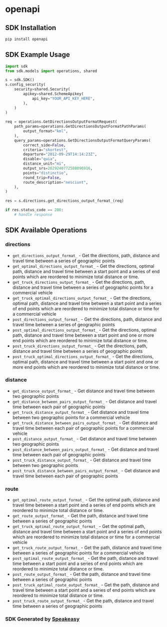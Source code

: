 # openapi

<!-- Start SDK Installation -->
## SDK Installation

```bash
pip install openapi
```
<!-- End SDK Installation -->

## SDK Example Usage
<!-- Start SDK Example Usage -->
```python
import sdk
from sdk.models import operations, shared

s = sdk.SDK()
s.config_security(
    security=shared.Security(
        apikey=shared.SchemeApikey(
            api_key="YOUR_API_KEY_HERE",
        ),
    )
)
    
req = operations.GetDirectionsOutputFormatRequest(
    path_params=operations.GetDirectionsOutputFormatPathParams(
        output_format="kml",
    ),
    query_params=operations.GetDirectionsOutputFormatQueryParams(
        correct_side=False,
        criteria="shortest",
        departure="2012-09-29T14:14:23Z",
        disable="quia",
        distance_unit="mi",
        output_srs=2629240772588096916,
        points="distinctio",
        round_trip=False,
        route_description="nesciunt",
    ),
)
    
res = s.directions.get_directions_output_format_(req)

if res.status_code == 200:
    # handle response
```
<!-- End SDK Example Usage -->

<!-- Start SDK Available Operations -->
## SDK Available Operations

### directions

* `get_directions_output_format_` - Get the directions, path, distance and travel time between a series of geographic points
* `get_optimal_directions_output_format_` - Get the directions, optimal path, distance and travel time between a start point and a series of end points which are reordered to minimize total distance or time.
* `get_truck_directions_output_format_` - Get the directions, path, distance and travel time between a series of geographic points for a commercial vehicle
* `get_truck_optimal_directions_output_format_` - Get the directions, optimal path, distance and travel time between a start point and a series of end points which are reordered to minimize total distance or time for a commercial vehicle
* `post_directions_output_format_` - Get the directions, path, distance and travel time between a series of geographic points
* `post_optimal_directions_output_format_` - Get the directions, optimal path, distance and travel time between a start point and one or more end points which are reordered to minimize total distance or time.
* `post_truck_directions_output_format_` - Get the directions, path, distance and travel time between a series of geographic points
* `post_truck_optimal_directions_output_format_` - Get the directions, optimal path, distance and travel time between a start point and one or more end points which are reordered to minimize total distance or time.

### distance

* `get_distance_output_format_` - Get distance and travel time between two geographic points
* `get_distance_between_pairs_output_format_` - Get distance and travel time between each pair of geographic points
* `get_truck_distance_output_format_` - Get distance and travel time between two geographic points for a commercial vehicle
* `get_truck_distance_between_pairs_output_format_` - Get distance and travel time between each pair of geographic points for a commercial vehicle
* `post_distance_output_format_` - Get distance and travel time between two geographic points
* `post_distance_between_pairs_output_format_` - Get distance and travel time between each pair of geographic points
* `post_truck_distance_output_format_` - Get distance and travel time between two geographic points
* `post_truck_distance_between_pairs_output_format_` - Get distance and travel time between each pair of geographic points

### route

* `get_optimal_route_output_format_` - Get the optimal path, distance and travel time between a start point and a series of end points which are reordered to minimize total distance or time.
* `get_route_output_format_` - Get the path, distance and travel time between a series of geographic points
* `get_truck_optimal_route_output_format_` - Get the optimal path, distance and travel time between a start point and a series of end points which are reordered to minimize total distance or time for a commercial vehicle
* `get_truck_route_output_format_` - Get the path, distance and travel time between a series of geographic points for a commercial vehicle
* `post_optimal_route_output_format_` - Get the path, distance and travel time between a start point and a series of end points which are reordered to minimize total distance or time.
* `post_route_output_format_` - Get the path, distance and travel time between a series of geographic points
* `post_truck_optimal_route_output_format_` - Get the path, distance and travel time between a start point and a series of end points which are reordered to minimize total distance or time.
* `post_truck_route_output_format_` - Get the path, distance and travel time between a series of geographic points

<!-- End SDK Available Operations -->

### SDK Generated by [Speakeasy](https://docs.speakeasyapi.dev/docs/using-speakeasy/client-sdks)
